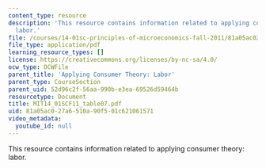 ```yaml
---
content_type: resource
description: 'This resource contains information related to applying consumer theory:
  labor.'
file: /courses/14-01sc-principles-of-microeconomics-fall-2011/81a05ac027a6510a90f501c621061571_MIT14_01SCF11_table07.pdf
file_type: application/pdf
learning_resource_types: []
license: https://creativecommons.org/licenses/by-nc-sa/4.0/
ocw_type: OCWFile
parent_title: 'Applying Consumer Theory: Labor'
parent_type: CourseSection
parent_uid: 52d96c2f-56aa-990b-e3ea-69526d59464b
resourcetype: Document
title: MIT14_01SCF11_table07.pdf
uid: 81a05ac0-27a6-510a-90f5-01c621061571
video_metadata:
  youtube_id: null
---
```

This resource contains information related to applying consumer theory: labor.